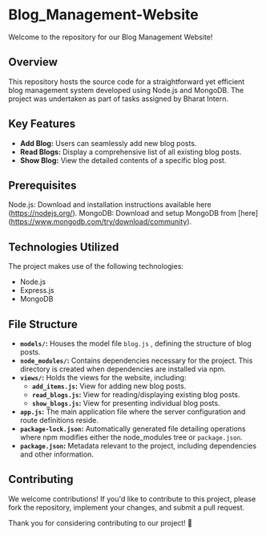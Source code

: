 # Blog_Management-Website

Welcome to the repository for our Blog Management Website!

## Overview

This repository hosts the source code for a straightforward yet efficient blog management system developed using Node.js and MongoDB. The project was undertaken as part of tasks assigned by Bharat Intern.


## Key Features 

- **Add Blog:** Users can seamlessly add new blog posts.
- **Read Blogs:** Display a comprehensive list of all existing blog posts.
- **Show Blog:** View the detailed contents of a specific blog post.

## Prerequisites

Node.js: Download and installation instructions available here (https://nodejs.org/).
MongoDB: Download and setup MongoDB from [here] (https://www.mongodb.com/try/download/community).

## Technologies Utilized
The project makes use of the following technologies:

- Node.js
- Express.js
- MongoDB

## File Structure

- **`models/`:** Houses the model file `blog.js` , defining the structure of blog posts.
- **`node_modules/`:** Contains dependencies necessary for the project. This directory is created when dependencies are installed via npm.
- **`views/`:** Holds the views for the website, including:
  - **`add_items.js`:** View for adding new blog posts.
  - **`read_blogs.js`:** View for reading/displaying existing blog posts.
  - **`show_blogs.js`:** View for presenting individual blog posts.
- **`app.js`:** The main application file where the server configuration and route definitions reside.
- **`package-lock.json`:** Automatically generated file detailing operations where npm modifies either the node_modules tree or `package.json`.
- **`package.json`:** Metadata relevant to the project, including dependencies and other information.



## Contributing

We welcome contributions! If you'd like to contribute to this project, please fork the repository, implement your changes, and submit a pull request.

Thank you for considering contributing to our project! 🚀

